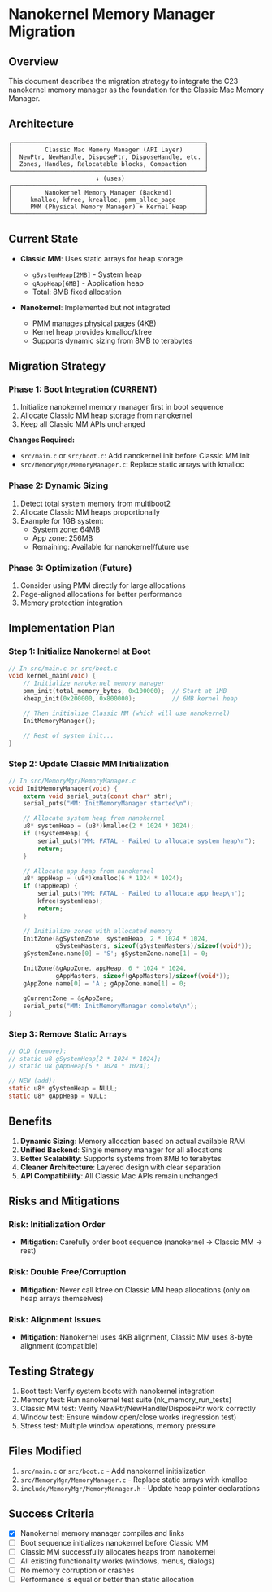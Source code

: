 # Nanokernel Memory Manager Migration

## Overview

This document describes the migration strategy to integrate the C23 nanokernel memory manager as the foundation for the Classic Mac Memory Manager.

## Architecture

```
┌─────────────────────────────────────────────────────┐
│         Classic Mac Memory Manager (API Layer)      │
│  NewPtr, NewHandle, DisposePtr, DisposeHandle, etc. │
│  Zones, Handles, Relocatable blocks, Compaction     │
└─────────────────────────────────────────────────────┘
                        ↓ (uses)
┌─────────────────────────────────────────────────────┐
│         Nanokernel Memory Manager (Backend)         │
│     kmalloc, kfree, krealloc, pmm_alloc_page        │
│     PMM (Physical Memory Manager) + Kernel Heap     │
└─────────────────────────────────────────────────────┘
```

## Current State

- **Classic MM**: Uses static arrays for heap storage
  - `gSystemHeap[2MB]` - System heap
  - `gAppHeap[6MB]` - Application heap
  - Total: 8MB fixed allocation

- **Nanokernel**: Implemented but not integrated
  - PMM manages physical pages (4KB)
  - Kernel heap provides kmalloc/kfree
  - Supports dynamic sizing from 8MB to terabytes

## Migration Strategy

### Phase 1: Boot Integration (CURRENT)

1. Initialize nanokernel memory manager first in boot sequence
2. Allocate Classic MM heap storage from nanokernel
3. Keep all Classic MM APIs unchanged

**Changes Required:**
- `src/main.c` or `src/boot.c`: Add nanokernel init before Classic MM init
- `src/MemoryMgr/MemoryManager.c`: Replace static arrays with kmalloc

### Phase 2: Dynamic Sizing

1. Detect total system memory from multiboot2
2. Allocate Classic MM heaps proportionally
3. Example for 1GB system:
   - System zone: 64MB
   - App zone: 256MB
   - Remaining: Available for nanokernel/future use

### Phase 3: Optimization (Future)

1. Consider using PMM directly for large allocations
2. Page-aligned allocations for better performance
3. Memory protection integration

## Implementation Plan

### Step 1: Initialize Nanokernel at Boot

```c
// In src/main.c or src/boot.c
void kernel_main(void) {
    // Initialize nanokernel memory manager
    pmm_init(total_memory_bytes, 0x100000);  // Start at 1MB
    kheap_init(0x200000, 0x800000);          // 6MB kernel heap

    // Then initialize Classic MM (which will use nanokernel)
    InitMemoryManager();

    // Rest of system init...
}
```

### Step 2: Update Classic MM Initialization

```c
// In src/MemoryMgr/MemoryManager.c
void InitMemoryManager(void) {
    extern void serial_puts(const char* str);
    serial_puts("MM: InitMemoryManager started\n");

    // Allocate system heap from nanokernel
    u8* systemHeap = (u8*)kmalloc(2 * 1024 * 1024);
    if (!systemHeap) {
        serial_puts("MM: FATAL - Failed to allocate system heap\n");
        return;
    }

    // Allocate app heap from nanokernel
    u8* appHeap = (u8*)kmalloc(6 * 1024 * 1024);
    if (!appHeap) {
        serial_puts("MM: FATAL - Failed to allocate app heap\n");
        kfree(systemHeap);
        return;
    }

    // Initialize zones with allocated memory
    InitZone(&gSystemZone, systemHeap, 2 * 1024 * 1024,
             gSystemMasters, sizeof(gSystemMasters)/sizeof(void*));
    gSystemZone.name[0] = 'S'; gSystemZone.name[1] = 0;

    InitZone(&gAppZone, appHeap, 6 * 1024 * 1024,
             gAppMasters, sizeof(gAppMasters)/sizeof(void*));
    gAppZone.name[0] = 'A'; gAppZone.name[1] = 0;

    gCurrentZone = &gAppZone;
    serial_puts("MM: InitMemoryManager complete\n");
}
```

### Step 3: Remove Static Arrays

```c
// OLD (remove):
// static u8 gSystemHeap[2 * 1024 * 1024];
// static u8 gAppHeap[6 * 1024 * 1024];

// NEW (add):
static u8* gSystemHeap = NULL;
static u8* gAppHeap = NULL;
```

## Benefits

1. **Dynamic Sizing**: Memory allocation based on actual available RAM
2. **Unified Backend**: Single memory manager for all allocations
3. **Better Scalability**: Supports systems from 8MB to terabytes
4. **Cleaner Architecture**: Layered design with clear separation
5. **API Compatibility**: All Classic Mac APIs remain unchanged

## Risks and Mitigations

### Risk: Initialization Order
- **Mitigation**: Carefully order boot sequence (nanokernel → Classic MM → rest)

### Risk: Double Free/Corruption
- **Mitigation**: Never call kfree on Classic MM heap allocations (only on heap arrays themselves)

### Risk: Alignment Issues
- **Mitigation**: Nanokernel uses 4KB alignment, Classic MM uses 8-byte alignment (compatible)

## Testing Strategy

1. Boot test: Verify system boots with nanokernel integration
2. Memory test: Run nanokernel test suite (nk_memory_run_tests)
3. Classic MM test: Verify NewPtr/NewHandle/DisposePtr work correctly
4. Window test: Ensure window open/close works (regression test)
5. Stress test: Multiple window operations, memory pressure

## Files Modified

1. `src/main.c` or `src/boot.c` - Add nanokernel initialization
2. `src/MemoryMgr/MemoryManager.c` - Replace static arrays with kmalloc
3. `include/MemoryMgr/MemoryManager.h` - Update heap pointer declarations

## Success Criteria

- [x] Nanokernel memory manager compiles and links
- [ ] Boot sequence initializes nanokernel before Classic MM
- [ ] Classic MM successfully allocates heaps from nanokernel
- [ ] All existing functionality works (windows, menus, dialogs)
- [ ] No memory corruption or crashes
- [ ] Performance is equal or better than static allocation
